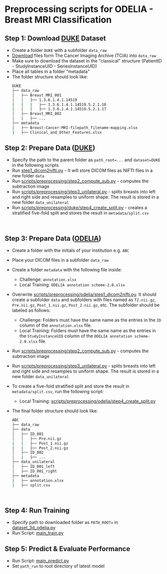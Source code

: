 # Preprocessing scripts for ODELIA - Breast MRI Classification

## Step 1: Download [DUKE](https://sites.duke.edu/mazurowski/resources/breast-cancer-mri-dataset/) Dataset

* Create a folder `DUKE` with a subfolder `data_raw`
* [Download](https://wiki.cancerimagingarchive.net/pages/viewpage.action?pageId=70226903) files form The Cancer Imaging
  Archive (TCIA) into  `data_raw`
* Make sure to download the dataset in the "classical" structure (PatientID - StudyInstanceUID - SeriesInstanceUID)
* Place all tables in a folder "metadata"
* The folder structure should look like:
    ```bash
    DUKE
    ├── data_raw
    │   ├── Breast_MRI_001
    │   │   ├── 1.3.6.1.4.1.14519
    |   |   |   ├── 1.3.6.1.4.1.14519.5.2.1.10
    |   |   |   ├── 1.3.6.1.4.1.14519.5.2.1.17
    │   ├── Breast_MRI_002
    │   |   ├── ...
    ├── metadata
    |   ├── Breast-Cancer-MRI-filepath_filename-mapping.xlsx
    |   ├── Clinical_and_Other_Features.xlsx
    ```

## Step 2: Prepare Data ([DUKE](https://sites.duke.edu/mazurowski/resources/breast-cancer-mri-dataset/))

* Specify the path to the parent folder as `path_root=...` and `dataset=DUKE` in the following scripts
* Run  [step1_dicom2nifti.py](preprocessing/duke/step1_dicom2nifti.py) - It will
  store DICOM files as NIFTI files in a new folder `data`
* Run [scripts/preprocessing/step2_compute_sub.py](preprocessing/step2_compute_sub.py) - computes the
  subtraction image
* Run [scripts/preprocessing/step3_unilateral.py](preprocessing/step3_unilateral.py) - splits breasts into left
  and right side and resamples to uniform shape. The result is stored in a new folder `data_unilateral`
* Run [scripts/preprocessing/duke/step4_create_split.py](preprocessing/duke/step4_create_split.py) - creates a
  stratified five-fold split and stores the result in `metadata/split.csv`

<br>

## Step 3: Prepare Data ([ODELIA](https://odelia.ai/))

* Create a folder with the initials of your institution e.g. `ABC`
* Place your DICOM files in a subfolder `data_raw`
* Create a folder `metadata` with the following file inside:
    * Challenge: `annotation.xlsx`
    * Local Training: `ODELIA annotation scheme-2.0.xlsx`
* Overwrite [scripts/preprocessing/odelia/step1_dicom2nifti.py](preprocessing/odelia/step1_dicom2nifti.py). It
  should create a subfolder `data` and subfolders with files named as `T2.nii.gz`, `Pre.nii.gz`, `Post_1.nii.gz`,
  `Post_2.nii.gz`, etc.
  The subfolder should be labeled as follows:
    * Challenge: Folders must have the same name as the entries in the `ID` column of the `annotation.xlsx` file.
    * Local Training: Folders must have the same name as the entries in the `StudyInstanceUID` column of the
      `ODELIA annotation scheme-2.0.xlsx` file.
* Run [scripts/preprocessing/step2_compute_sub.py](preprocessing/step2_compute_sub.py) - computes the
  subtraction image
* Run [scripts/preprocessing/step3_unilateral.py](preprocessing/step3_unilateral.py) - splits breasts into left
  and right side and resamples to uniform shape. The result is stored in a new folder `data_unilateral`
* To create a five-fold stratified split and store the result in `metadata/split.csv`, run the following script:
  * Local Training: [scripts/preprocessing/odelia/step4_create_split.py](preprocessing/odelia/step4_create_split.py)

* The final folder structure should look like:
    ```bash
    ABC
    ├── data_raw
    ├── data
    │   ├── ID_001
    │   │   ├── Pre.nii.gz
    |   |   ├── Post_1.nii.gz
    |   |   ├── Post_2.nii.gz
    │   ├── ID_002
    │   |   ├── ...
    ├── data_unilateral
    │   ├── ID_001_left
    │   ├── ID_001_right
    ├── metadata
    |   ├── annotation.xlsx
    |   ├── split.csv
    ```

<br>

## Step 4: Run Training

* Specify path to downloaded folder as `PATH_ROOT=`
  in [dataset_3d_odelia.py](../custom/data/datasets/dataset_3d_odelia.py)
* Run Script: [main_train.py](main_train.py)

## Step 5: Predict & Evaluate Performance

* Run Script: [main_predict.py](main_predict.py)
* Set `path_run` to root directory of latest model
